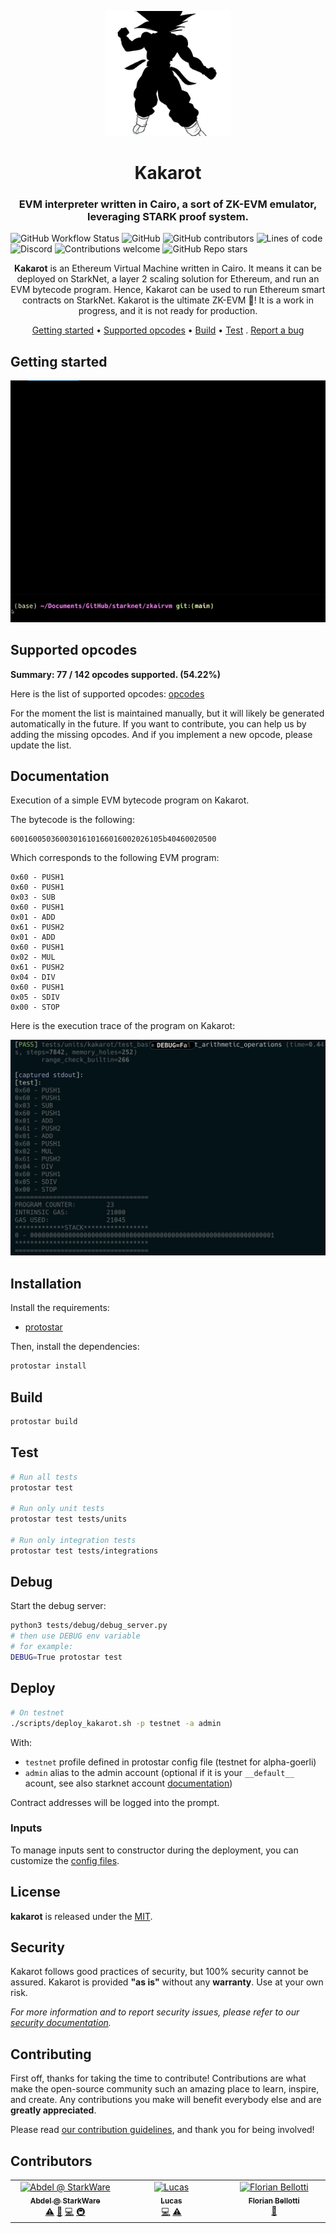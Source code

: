 <p align="center">
    <img src="resources/img/logo.png" height="200">
</p>
<div align="center">
  <h1 align="center">Kakarot</h1>
  <h3 align="center">EVM interpreter written in Cairo, a sort of ZK-EVM emulator, leveraging STARK proof system.</h3>
</div>

![GitHub Workflow Status](https://img.shields.io/github/workflow/status/abdelhamidbakhta/kakarot/TESTS?style=flat-square&logo=github)
![GitHub](https://img.shields.io/github/license/abdelhamidbakhta/kakarot?style=flat-square&logo=github)
![GitHub contributors](https://img.shields.io/github/contributors/abdelhamidbakhta/kakarot?logo=github&style=flat-square)
![Lines of code](https://img.shields.io/tokei/lines/github/abdelhamidbakhta/kakarot?style=flat-square)
![Discord](https://img.shields.io/discord/595666850260713488?color=purple&logo=discord&style=flat-square)
![Contributions welcome](https://img.shields.io/badge/contributions-welcome-orange.svg)
![GitHub Repo stars](https://img.shields.io/github/stars/abdelhamidbakhta/kakarot?style=social)

<div align="center">

**Kakarot** is an Ethereum Virtual Machine written in Cairo. It means it can be deployed on StarkNet, a layer 2 scaling solution for Ethereum, and run an EVM bytecode program.
Hence, Kakarot can be used to run Ethereum smart contracts on StarkNet.
Kakarot is the ultimate ZK-EVM 🫶!
It is a work in progress, and it is not ready for production.

[Getting started](#getting-started) •
[Supported opcodes](#supported-opcodes) •
[Build](#build) •
[Test](#test) .
[Report a bug](https://github.com/abdelhamidbakhta/kakarot/issues/new?assignees=&labels=bug&template=01_BUG_REPORT.md&title=bug%3A+)

</div>

## Getting started

![Tutorial](resources/img/kakarot.gif)

## Supported opcodes

**Summary: 77 / 142 opcodes supported. (54.22%)**

Here is the list of supported opcodes: [opcodes](docs/supported_opcodes.md)

For the moment the list is maintained manually, but it will likely be generated automatically in the future. If you want to contribute, you can help us by adding the missing opcodes.
And if you implement a new opcode, please update the list.

## Documentation

Execution of a simple EVM bytecode program on Kakarot.

The bytecode is the following:

```
6001600503600301610166016002026105b40460020500
```

Which corresponds to the following EVM program:

```
0x60 - PUSH1
0x60 - PUSH1
0x03 - SUB
0x60 - PUSH1
0x01 - ADD
0x61 - PUSH2
0x01 - ADD
0x60 - PUSH1
0x02 - MUL
0x61 - PUSH2
0x04 - DIV
0x60 - PUSH1
0x05 - SDIV
0x00 - STOP
```

Here is the execution trace of the program on Kakarot:

![Tutorial](resources/img/sample_execution.png)

## Installation

Install the requirements:

- [protostar](https://github.com/software-mansion/protostar)

Then, install the dependencies:

```bash
protostar install
```

## Build

```bash
protostar build
```

## Test

```bash
# Run all tests
protostar test

# Run only unit tests
protostar test tests/units

# Run only integration tests
protostar test tests/integrations
```

## Debug

Start the debug server:

```bash
python3 tests/debug/debug_server.py
# then use DEBUG env variable
# for example:
DEBUG=True protostar test
```

## Deploy

```bash
# On testnet
./scripts/deploy_kakarot.sh -p testnet -a admin
```

With:

- `testnet` profile defined in protostar config file (testnet for alpha-goerli)
- `admin` alias to the admin account (optional if it is your `__default__` acount, see also starknet account [documentation](https://starknet.io/docs/hello_starknet/account_setup.html))

Contract addresses will be logged into the prompt.

### Inputs

To manage inputs sent to constructor during the deployment, you can customize the [config files](./scripts/configs/).

## License

**kakarot** is released under the [MIT](LICENSE).

## Security

Kakarot follows good practices of security, but 100% security cannot be assured.
Kakarot is provided **"as is"** without any **warranty**. Use at your own risk.

_For more information and to report security issues, please refer to our [security documentation](docs/SECURITY.md)._

## Contributing

First off, thanks for taking the time to contribute! Contributions are what make the open-source community such an amazing place to learn, inspire, and create. Any contributions you make will benefit everybody else and are **greatly appreciated**.

Please read [our contribution guidelines](docs/CONTRIBUTING.md), and thank you for being involved!

## Contributors

<!-- ALL-CONTRIBUTORS-LIST:START - Do not remove or modify this section -->
<!-- prettier-ignore-start -->
<!-- markdownlint-disable -->
<table>
  <tbody>
    <tr>
      <td align="center" valign="top" width="14.28%"><a href="https://github.com/abdelhamidbakhta"><img src="https://avatars.githubusercontent.com/u/45264458?v=4?s=100" width="100px;" alt="Abdel @ StarkWare "/><br /><sub><b>Abdel @ StarkWare </b></sub></a><br /><a href="https://github.com/abdelhamidbakhta/kakarot/commits?author=abdelhamidbakhta" title="Tests">⚠️</a> <a href="https://github.com/abdelhamidbakhta/kakarot/commits?author=abdelhamidbakhta" title="Documentation">📖</a> <a href="https://github.com/abdelhamidbakhta/kakarot/commits?author=abdelhamidbakhta" title="Code">💻</a> <a href="#infra-abdelhamidbakhta" title="Infrastructure (Hosting, Build-Tools, etc)">🚇</a></td>
      <td align="center" valign="top" width="14.28%"><a href="https://github.com/LucasLvy"><img src="https://avatars.githubusercontent.com/u/70894690?v=4?s=100" width="100px;" alt="Lucas"/><br /><sub><b>Lucas</b></sub></a><br /><a href="https://github.com/abdelhamidbakhta/kakarot/commits?author=LucasLvy" title="Code">💻</a> <a href="https://github.com/abdelhamidbakhta/kakarot/commits?author=LucasLvy" title="Tests">⚠️</a></td>
      <td align="center" valign="top" width="14.28%"><a href="https://github.com/florian-bellotti"><img src="https://avatars.githubusercontent.com/u/7861901?v=4?s=100" width="100px;" alt="Florian Bellotti"/><br /><sub><b>Florian Bellotti</b></sub></a><br /><a href="https://github.com/abdelhamidbakhta/kakarot/commits?author=florian-bellotti" title="Documentation">📖</a></td>
    </tr>
  </tbody>
</table>

<!-- markdownlint-restore -->
<!-- prettier-ignore-end -->

<!-- ALL-CONTRIBUTORS-LIST:END -->

